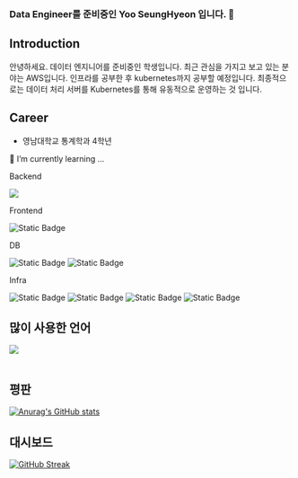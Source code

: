### Data Engineer를 준비중인 Yoo SeungHyeon 입니다. 👋

## Introduction ##
안녕하세요. 
데이터 엔지니어를 준비중인 학생입니다.
최근 관심을 가지고 보고 있는 분야는 AWS입니다. 
인프라를 공부한 후 kubernetes까지 공부할 예정입니다.
최종적으로는 데이터 처리 서버를 Kubernetes를 통해 유동적으로 운영하는 것 입니다.

## Career ##
- 영남대학교 통계학과 4학년

<!--
**Yoo-SeungHyeon/Yoo-SeungHyeon** is a ✨ _special_ ✨ repository because its `README.md` (this file) appears on your GitHub profile.

Here are some ideas to get you started:

- 🔭 I’m currently working on ...
- 🌱 I’m currently learning ...
- 👯 I’m looking to collaborate on ...
- 🤔 I’m looking for help with ...
- 💬 Ask me about ...
- 📫 How to reach me: ...
- 😄 Pronouns: ...
- ⚡ Fun fact: ...
-->
🌱 I’m currently learning ...
<div>
<p>Backend</p>
  <img src="https://img.shields.io/badge/Python-3776AB?style=for-the-badge&logo=python&logoColor=white">

<p>Frontend</p>
  <img alt="Static Badge" src="https://img.shields.io/badge/nginx-%23009639?style=flat&logo=nginx&logoColor=white">

<p>DB</p>
  <img alt="Static Badge" src="https://img.shields.io/badge/mysql-%234479A1?style=flat&logo=mysql&logoColor=white">
  <img alt="Static Badge" src="https://img.shields.io/badge/sqlite-%23003B57?style=flat&logo=sqlite&logoColor=white">

<p>Infra</p>
  <img alt="Static Badge" src="https://img.shields.io/badge/git-%23F05032?style=flat&logo=git&logoColor=white">
  <img alt="Static Badge" src="https://img.shields.io/badge/github-%23181717?style=flat&logo=github&logoColor=white">
  <img alt="Static Badge" src="https://img.shields.io/badge/githubactions-%232088FF?style=flat&logo=githubactions&logoColor=white">

  <img alt="Static Badge" src="https://img.shields.io/badge/docker-%232496ED?style=flat&logo=docker&logoColor=white">


  
</div>


<h2>많이 사용한 언어</h2>

<img src="https://github-readme-stats.vercel.app/api/top-langs/?username=Yoo-SeungHyeon&layout=compact"><br><br>

<h2>평판</h2>

[![Anurag's GitHub stats](https://github-readme-stats.vercel.app/api?username=Yoo-SeungHyeon)](https://github.com/anuraghazra/github-readme-stats)

<h2>대시보드</h2>

[![GitHub Streak](https://streak-stats.demolab.com?user=Yoo-SeungHyeon&locale=ko)](https://git.io/streak-stats)
